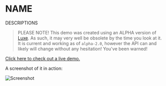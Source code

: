 # NAME

DESCRIPTIONS

>PLEASE NOTE! This demo was created using an ALPHA version of [Luxe](http://luxeengine.com/). As such, it may very well be obsolete by the time you look at it. It is current and working as of `alpha-2.0`, however the API can and likely will change without any hesitation! You've been warned!

[Click here to check out a live demo.](http://fuzzywuzzie.github.io/NAME/)

A screenshot of it in action:

![Screenshot](https://raw.github.com/FuzzyWuzzie/NAME/master/screenshot.png)